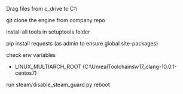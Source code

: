 Drag files from c_drive to C:\

git clone the engine from company repo

install all tools in setuptools folder

pip install requests (as admin to ensure global site-packages)

check env variables

- LINUX_MULTIARCH_ROOT (C:\UnrealToolchains\v17_clang-10.0.1-centos7\)




run steam/disable_steam_guard.py
reboot
